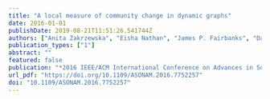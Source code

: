 ```yaml
---
title: "A local measure of community change in dynamic graphs"
date: 2016-01-01
publishDate: 2019-08-21T11:51:26.541744Z
authors: ["Anita Zakrzewska", "Eisha Nathan", "James P. Fairbanks", "David A. Bader"]
publication_types: ["1"]
abstract: ""
featured: false
publication: "*2016 IEEE/ACM International Conference on Advances in Social Networks Analysis and Mining, ASONAM 2016, San Francisco, CA, USA, August 18-21, 2016*"
url_pdf: "https://doi.org/10.1109/ASONAM.2016.7752257"
doi: "10.1109/ASONAM.2016.7752257"
---
```



